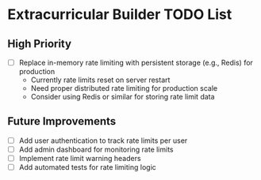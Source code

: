# Extracurricular Builder TODO List

## High Priority
- [ ] Replace in-memory rate limiting with persistent storage (e.g., Redis) for production
  - Currently rate limits reset on server restart
  - Need proper distributed rate limiting for production scale
  - Consider using Redis or similar for storing rate limit data

## Future Improvements
- [ ] Add user authentication to track rate limits per user
- [ ] Add admin dashboard for monitoring rate limits
- [ ] Implement rate limit warning headers
- [ ] Add automated tests for rate limiting logic
